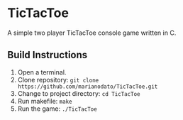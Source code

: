 # TicTacToe
A simple two player TicTacToe console game written in C.

## Build Instructions

1. Open a terminal.
2. Clone repository: `git clone https://github.com/marianodato/TicTacToe.git`
3. Change to project directory: `cd TicTacToe`
4. Run makefile: `make`
5. Run the game: `./TicTacToe`
